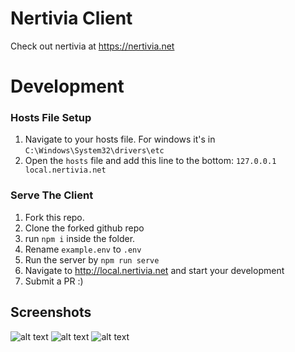 # Nertivia Client
Check out nertivia at https://nertivia.net

# Development

### Hosts File Setup
1. Navigate to your hosts file. For windows it's in `C:\Windows\System32\drivers\etc`
2. Open the `hosts` file and add this line to the bottom: `127.0.0.1 local.nertivia.net`

### Serve The Client
1. Fork this repo.
2. Clone the forked github repo
3. run `npm i` inside the folder.
4. Rename `example.env` to `.env`
5. Run the server by `npm run serve`
6. Navigate to http://local.nertivia.net and start your development
7. Submit a PR :)


## Screenshots
![alt text](https://raw.githubusercontent.com/supertiger1234/nertivia-client-ts/master/preview/Nertivia%20Client.jpg)
![alt text](https://raw.githubusercontent.com/supertiger1234/nertivia-client-ts/master/preview/Nertivia%20Servers%20List.jpg)
![alt text](https://raw.githubusercontent.com/supertiger1234/nertivia-client-ts/master/preview/Nertivia%20Dashboard.jpg)

